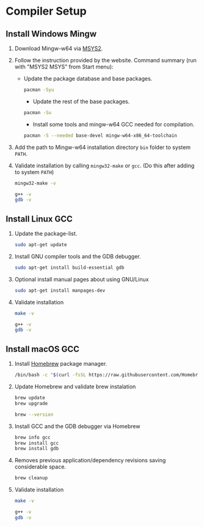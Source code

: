 # Compiler Setup

## Install Windows Mingw

1. Download Mingw-w64 via [MSYS2](https://www.msys2.org).
2. Follow the instruction provided by the website.
    Command summary (run with "MSYS2 MSYS" from Start menu):
    - Update the package database and base packages.

        ```bash
        pacman -Syu
        ```

        - Update the rest of the base packages.

        ```bash
        pacman -Su
        ```

        - Install some tools and mingw-w64 GCC needed for compilation.

        ```bash
        pacman -S --needed base-devel mingw-w64-x86_64-toolchain
        ```

3. Add the path to Mingw-w64 installation directory `bin` folder to system `PATH`.

4. Validate installation by calling `mingw32-make` or `gcc`. (Do this after adding  to system `PATH`)

     ```bash
     mingw32-make -v
     ```

    ```bash
    g++ -v
    gdb -v
    ```

## Install Linux GCC

1. Update the package-list.

    ```bash
    sudo apt-get update
    ```

2. Install GNU compiler tools and the GDB debugger.

    ```bash
    sudo apt-get install build-essential gdb
    ```

3. Optional install manual pages about using GNU/Linux

    ```bash
    sudo apt-get install manpages-dev
    ```

4. Validate installation

    ```bash
    make -v
    ```

    ```bash
    g++ -v
    gdb -v
    ```

## Install macOS GCC

1. Install [Homebrew](https://brew.sh) package manager.

    ```bash
    /bin/bash -c "$(curl -fsSL https://raw.githubusercontent.com/Homebrewinstall/HEAD/install.sh)"
    ```

2. Update Homebrew and validate brew instalation

    ```bash
    brew update
    brew upgrade
    ```

    ```bash
    brew --version
    ```

3. Install GCC and the GDB debugger via Homebrew

    ```bash
    brew info gcc
    brew install gcc
    brew install gdb
    ```

4. Removes previous application/dependency revisions saving considerable space.

    ```bash
    brew cleanup
    ```

5. Validate installation

    ```bash
    make -v
    ```

    ```bash
    g++ -v
    gdb -v
    ```
